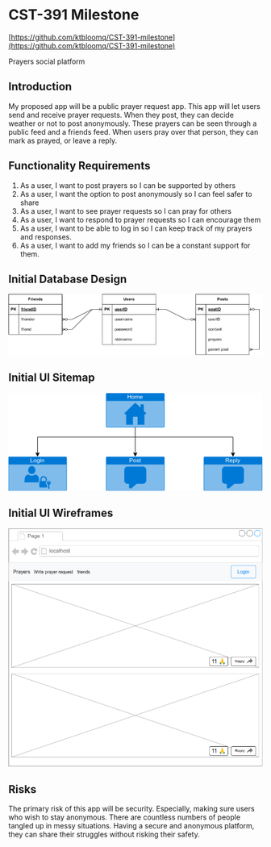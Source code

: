 # CST-391 Milestone
[https://github.com/ktbloomq/CST-391-milestone](https://github.com/ktbloomq/CST-391-milestone)

Prayers social platform 
## Introduction
My proposed app will be a public prayer request app. This app will let users send and receive prayer requests. When they post, they can decide weather or not to post anonymously. These prayers can be seen through a public feed and a friends feed. When users pray over that person, they can mark as prayed, or leave a reply.

## Functionality Requirements
1. As a user, I want to post prayers so I can be supported by others
2. As a user, I want the option to post anonymously so I can feel safer to share
3. As a user, I want to see prayer requests so I can pray for others
4. As a user, I want to respond to prayer requests so I can encourage them
5. As a user, I want to be able to log in so I can keep track of my prayers and responses.
6. As a user, I want to add my friends so I can be a constant support for them.

## Initial Database Design

![entity relationshop](./Entity%20Relationship.drawio.png)

## Initial UI Sitemap

![sitemap](./sitemap.drawio.png)


## Initial UI Wireframes

![homepage](./wireframe.drawio.png)

## Risks
The primary risk of this app will be security. Especially, making sure users who wish to stay anonymous. There are countless numbers of people tangled up in messy situations. Having a secure and anonymous platform, they can share their struggles without risking their safety.